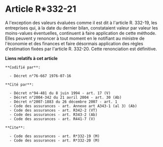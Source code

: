 # Article R*332-21

A l'exception des valeurs évaluées comme il est dit à l'article R. 332-19, les entreprises qui, à la date du dernier bilan,
constataient valeur par valeur les moins-values éventuelles, continuent à faire application de cette méthode. Elles peuvent y
renoncer à tout moment en le notifiant au ministre de l'économie et des finances et faire désormais application des règles
d'estimation fixées par l'article R. 332-20. Cette renonciation est définitive.

**Liens relatifs à cet article**

	**Codifié par**:

	  - Décret n°76-667 1976-07-16

	**Cité par**:

	  - Décret n°94-481 du 8 juin 1994 - art. 17 (V)
	  - Décret n°2004-342 du 21 avril 2004 - art. 30 (Ab)
	  - Décret n°2007-1883 du 26 décembre 2007 - art. 1
	  - Code des assurances - art. Annexe art A343-1 (al 3) (Ab)
	  - Code des assurances - art. R342-2 (VT)
	  - Code des assurances - art. R343-2 (Ab)
	  - Code des assurances - art. R441-7 (V)

	**Cite**:

	  - Code des assurances - art. R*332-19 (M)
	  - Code des assurances - art. R*332-20 (M)
